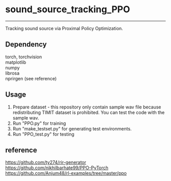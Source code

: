 # sound_source_tracking_PPO
---
Tracking sound source via Proximal Policy Optimization.

Dependency
---
torch, torchvision  
matplotlib  
numpy  
librosa  
nprirgen (see reference)  
  
Usage
---
1. Prepare dataset - this repository only contain sample wav file because redistributing TIMIT dataset is prohibited. You can test the code with the sample wav.
2. Run "PPO.py" for training
3. Run "make_testset.py" for generating test environments.
4. Run "PPO_test.py" for testing

reference
---
https://github.com/ty274/rir-generator  
https://github.com/nikhilbarhate99/PPO-PyTorch  
https://github.com/Anjum48/rl-examples/tree/master/ppo  
